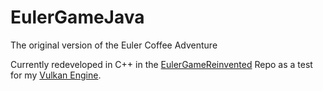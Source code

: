 # EulerGameJava
The original version of the Euler Coffee Adventure

Currently redeveloped in C++ in the [EulerGameReinvented](https://github.com/MisterSincere/EulerGameReinvented) Repo as a test for my
[Vulkan Engine](https://github.com/MisterSincere/EulerEngine).
